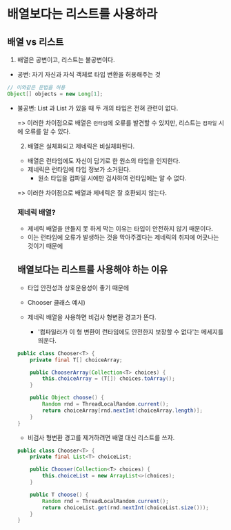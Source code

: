# 배열보다는 리스트를 사용하라

## 배열 vs 리스트

1. 배열은 공변이고, 리스트는 불공변이다.

- 공변: 자기 자신과 자식 객체로 타입 변환을 허용해주는 것

```java
// 이와같은 문법을 허용
Object[] objects = new Long[1];
```

- 불공변: List<String> 과 List<Object> 가 있을 때 두 개의 타입은 전혀 관련이 없다.

=> 이러한 차이점으로 배열은 `런타임`에 오류를 발견할 수 있지만, 리스트는 `컴파일` 시에 오류를 알 수 있다.

2. 배열은 실체화되고 제네릭은 비실체화된다.

- 배열은 런타임에도 자신이 담기로 한 원소의 타입을 인지한다.
- 제네릭은 런타임에 타입 정보가 소거된다.
  - 원소 타입을 컴파일 시에만 검사하여 런타임에는 알 수 없다.

=> 이러한 차이점으로 배열과 제네릭은 잘 호환되지 않는다.

### 제네릭 배열?

- 제네릭 배열을 만들지 못 하게 막는 이유는 타입이 안전하지 않기 때문이다.
- 이는 런타임에 오류가 발생하는 것을 막아주겠다는 제네릭의 취지에 어긋나는 것이기 때문에

## 배열보다는 리스트를 사용해야 하는 이유

- 타입 안전성과 상호운용성이 좋기 때문에
- Chooser 클래스 예시)

- 제네릭 배열을 사용하면 비검사 형변환 경고가 뜬다.
  - '컴파일러가 이 형 변환이 런타임에도 안전한지 보장할 수 없다'는 메세지를 띄운다.

```java
public class Chooser<T> {
    private final T[] choiceArray;

    public ChooserArray(Collection<T> choices) {
        this.choiceArray = (T[]) choices.toArray();
    }

    public Object choose() {
        Random rnd = ThreadLocalRandom.current();
        return choiceArray[rnd.nextInt(choiceArray.length)];
    }
}
```

- 비검사 형변환 경고를 제거하려면 배열 대신 리스트를 쓰자.

```java
public class Chooser<T> {
    private final List<T> choiceList;

    public Chooser(Collection<T> choices) {
        this.choiceList = new ArrayList<>(choices);
    }

    public T choose() {
        Random rnd = ThreadLocalRandom.current();
        return choiceList.get(rnd.nextInt(choiceList.size()));
    }
}
```
